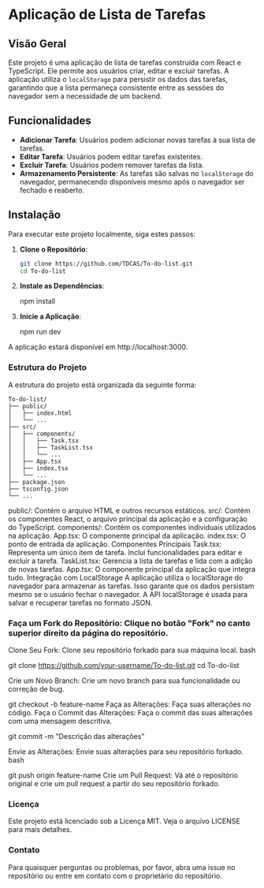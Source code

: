 # Aplicação de Lista de Tarefas

## Visão Geral
Este projeto é uma aplicação de lista de tarefas construída com React e TypeScript. Ele permite aos usuários criar, editar e excluir tarefas. A aplicação utiliza o `localStorage` para persistir os dados das tarefas, garantindo que a lista permaneça consistente entre as sessões do navegador sem a necessidade de um backend.

## Funcionalidades
- **Adicionar Tarefa**: Usuários podem adicionar novas tarefas à sua lista de tarefas.
- **Editar Tarefa**: Usuários podem editar tarefas existentes.
- **Excluir Tarefa**: Usuários podem remover tarefas da lista.
- **Armazenamento Persistente**: As tarefas são salvas no `localStorage` do navegador, permanecendo disponíveis mesmo após o navegador ser fechado e reaberto.

## Instalação
Para executar este projeto localmente, siga estes passos:

1. **Clone o Repositório**:
   ```bash
   git clone https://github.com/TDCAS/To-do-list.git
   cd To-do-list
2. **Instale as Dependências**:

   npm install

3. **Inicie a Aplicação**:

   npm run dev

A aplicação estará disponível em http://localhost:3000.

### Estrutura do Projeto
A estrutura do projeto está organizada da seguinte forma:

    To-do-list/
    ├── public/
    │   ├── index.html
    │   └── ...
    ├── src/
    │   ├── components/
    │   │   ├── Task.tsx
    │   │   ├── TaskList.tsx
    │   │   └── ...
    │   ├── App.tsx
    │   ├── index.tsx
    │   └── ...
    ├── package.json
    ├── tsconfig.json
    └── ...

  public/: Contém o arquivo HTML e outros recursos estáticos.
  src/: Contém os componentes React, o arquivo principal da aplicação e a configuração do TypeScript.
  components/: Contém os componentes individuais utilizados na aplicação.
  App.tsx: O componente principal da aplicação.
  index.tsx: O ponto de entrada da aplicação.
  Componentes Principais
  Task.tsx: Representa um único item de tarefa. Inclui funcionalidades para editar e excluir a tarefa.
  TaskList.tsx: Gerencia a lista de tarefas e lida com a adição de novas tarefas.
  App.tsx: O componente principal da aplicação que integra tudo.
  Integração com LocalStorage
  A aplicação utiliza o localStorage do navegador para armazenar as tarefas. Isso garante que os dados persistam mesmo se o usuário fechar o navegador. A API localStorage é usada para salvar e recuperar tarefas no formato JSON.



### Faça um Fork do Repositório: Clique no botão "Fork" no canto superior direito da página do repositório.
Clone Seu Fork: Clone seu repositório forkado para sua máquina local.
bash

   git clone https://github.com/your-username/To-do-list.git
   cd To-do-list

Crie um Novo Branch: Crie um novo branch para sua funcionalidade ou correção de bug.

   git checkout -b feature-name
Faça as Alterações: Faça suas alterações no código.
Faça o Commit das Alterações: Faça o commit das suas alterações com uma mensagem descritiva.

   git commit -m "Descrição das alterações"

Envie as Alterações: Envie suas alterações para seu repositório forkado.
bash

   git push origin feature-name
Crie um Pull Request: Vá até o repositório original e crie um pull request a partir do seu repositório forkado.

### Licença
Este projeto está licenciado sob a Licença MIT. Veja o arquivo LICENSE para mais detalhes.

### Contato
Para quaisquer perguntas ou problemas, por favor, abra uma issue no repositório ou entre em contato com o proprietário do repositório.